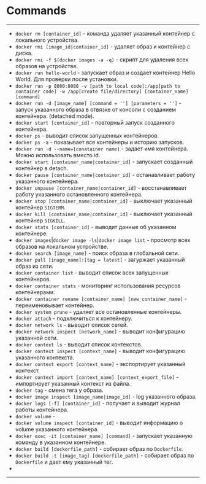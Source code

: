 # Commands
***
- `docker rm [container_id]` - команда удаляет указанный контейнер с локального устройства.
- `docker rmi [image_id|container_id]` - удаляет образ и контейнер с диска.
- `docker rmi -f $(docker images -a -q)` - скрипт для удаления всех образов на устройстве.
- `docker run hello-world` - запускает образ и создает контейнер Hello World. Для проверки после установки.
- `docker run -p 8080:8080 -v [path to local code]:/app[path to container code] -w /app[create file/directory] [container_name] [command]`
- `docker run -d [image_name] [command = ''] [parameters = '']` - запуск указанного образа  в отвязке от консоли с созданием контейнера. (detached mode).
- `docker start [container_id]` - повторный запуск созданного контейнера.
- `docker ps` - выводит список запущенных контейнеров.
- `docker ps -a` - показывает все контейнеры и историю запусков.
- `docker run -d --name=[conatainer name]` - задает имя контейнера. Можно использовать вместо id.
- `docker start [container_name|container_id]` - запускает созданный контейнер в detach.
- `docker pause [container_name|container_id]` - останавливает работу указанного контейнера.
- `docker unpause [container_name|container_id]` - восстанавливает работу указанного остановленного контейнера.
- `docker stop [container_name|container_id]` - выключает указанный контейнер `SIGTERM`.
- `docker kill [container_name|container_id]` - выключает указанный контейнер `SIGKILL`.
- `docker stats [container_id]` - выводит данные об указанном контейнере.
- `docker images`|`docker image -ls`|`docker image list` - просмотр всех образов на локальном устройстве.
- `docker search [image_name]` - поиск образа в глобальной сети.
- `docker pull [inage_name]:[tag = latest]` - загуржает указанный образ из сети.
- `docker container list` - выводит список всех запущенных контейнеров.
- `docker container stats` - мониторинг использования ресурсов контейнерами.
- `docker container rename [container_name] [new_container_name]` - переименовывает контейнер.
- `docker system prune` - удаляет все остановленные контейнеры.
- `docker attach` - подключиться к контейнеру.
- `docker network ls` - выводит список сетей.
- `docker network inspect [network_name]` - выводит конфигурацию указанной сети.
- `docker context ls` - выводит список контекстов.
- `docker context inspect [context_name]` - выводит конфигурацию указанного контекста.
- `docker context export [context_name]` - экспортирует указанный контекст.
- `docker context import [context_name] [context_export_file]` - импортирует указанный контекст из файла.
- `docker tag` - смена тега у образа.
- `docker image inspect [image_name|image_id]` - log указанного образа.
- `docker logs [-f] [container_id]` - получает и выводит журнал работы контейнера.
- `docker volume` - 
- `docker volume inspect [container_id]` - выводит информацию о volume указанного контейнера.
- `docker exec -it [container_name] [command]` - запускает указанную команду в указанном контейнере.
- `docker build [dockerfile_path]` - собирает образ по `Dockerfile`.
- `docker build -t [image_tag] [dockerfile_path]` - собирает образ по `Dockerfile` и дает ему указанный тег.
- 
***
